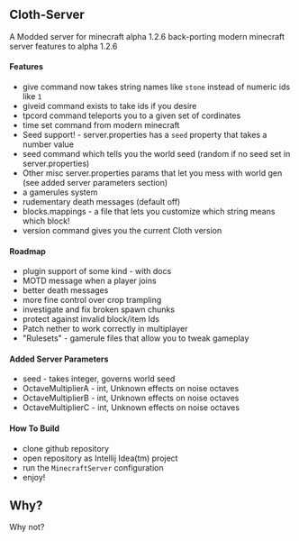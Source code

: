 ## Cloth-Server
A Modded server  for  minecraft alpha 1.2.6 back-porting modern minecraft server features to alpha 1.2.6

#### Features
 - give command now takes string names like `stone` instead of numeric ids like `1`
 - giveid command exists to take ids if you desire
 - tpcord command teleports you to a given set of cordinates
 - time set command from modern minecraft
 - Seed support! -  server.properties has a `seed` property that  takes a number value
 - seed command which tells you the world seed (random if no seed set in server.properties)
 - Other misc server.properties params that let you mess with world gen (see added server parameters section)
 - a gamerules system
 - rudementary death messages (default off)
 - blocks.mappings - a file that lets you customize which string means  which block!
 - version command gives you the current Cloth version
#### Roadmap
 - plugin support of some  kind - with docs
 - MOTD message when a player joins
 - better death messages
 - more fine control over crop trampling
 - investigate and fix broken spawn chunks
 - protect against invalid block/item Ids
 - Patch nether to work correctly in multiplayer
 - "Rulesets" - gamerule files that allow you to tweak gameplay
#### Added Server Parameters
 - seed - takes integer, governs world seed
 - OctaveMultiplierA - int, Unknown effects on noise octaves
 - OctaveMultiplierB - int, Unknown effects on noise octaves
 - OctaveMultiplierC - int, Unknown effects on noise octaves
 
 
#### How To Build
 - clone github repository
 - open repository as Intellij Idea(tm) project
 - run the `MinecraftServer` configuration
 - enjoy!

## Why?

Why not?
